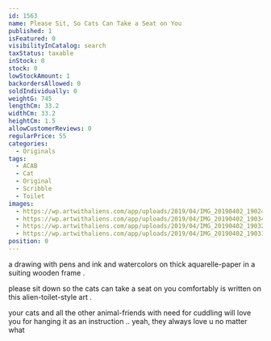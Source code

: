 ```yaml
---
id: 1563
name: Please Sit, So Cats Can Take a Seat on You
published: 1
isFeatured: 0
visibilityInCatalog: search
taxStatus: taxable
inStock: 0
stock: 0
lowStockAmount: 1
backordersAllowed: 0
soldIndividually: 0
weightG: 745
lengthCm: 33.2
widthCm: 33.2
heightCm: 1.5
allowCustomerReviews: 0
regularPrice: 55
categories:
  - Originals
tags:
  - ACAB
  - Cat
  - Original
  - Scribble
  - Toilet
images:
  - https://wp.artwithaliens.com/app/uploads/2019/04/IMG_20190402_190248-01-scaled.jpeg
  - https://wp.artwithaliens.com/app/uploads/2019/04/IMG_20190402_190349-01-scaled.jpeg
  - https://wp.artwithaliens.com/app/uploads/2019/04/IMG_20190402_190321-01-scaled.jpeg
  - https://wp.artwithaliens.com/app/uploads/2019/04/IMG_20190402_190311-01-scaled.jpeg
position: 0
---
```


a drawing with pens and ink and watercolors on thick aquarelle-paper in a suiting wooden frame .

please sit down so the cats can take a seat on you comfortably is written on this alien-toilet-style art .

your cats and all the other animal-friends with need for cuddling will love you for hanging it as an instruction
.. yeah, they always love u no matter what
